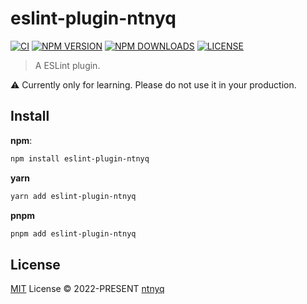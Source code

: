 # eslint-plugin-ntnyq

[![CI](https://github.com/ntnyq/eslint-plugin-ntnyq/workflows/CI/badge.svg)](https://github.com/ntnyq/eslint-plugin-ntnyq/actions)
[![NPM VERSION](https://img.shields.io/npm/v/eslint-plugin-ntnyq.svg)](https://www.npmjs.com/package/eslint-plugin-ntnyq)
[![NPM DOWNLOADS](https://img.shields.io/npm/dy/eslint-plugin-ntnyq.svg)](https://www.npmjs.com/package/eslint-plugin-ntnyq)
[![LICENSE](https://img.shields.io/github/license/ntnyq/eslint-plugin-ntnyq.svg)](https://github.com/ntnyq/eslint-plugin-ntnyq/blob/main/LICENSE)

> A ESLint plugin.

⚠️ Currently only for learning. Please do not use it in your production.

## Install

**npm**:

```sh
npm install eslint-plugin-ntnyq
```

**yarn**

```sh
yarn add eslint-plugin-ntnyq
```

**pnpm**

```sh
pnpm add eslint-plugin-ntnyq
```

## License

[MIT](./LICENSE) License © 2022-PRESENT [ntnyq](https://github.com/ntnyq)

